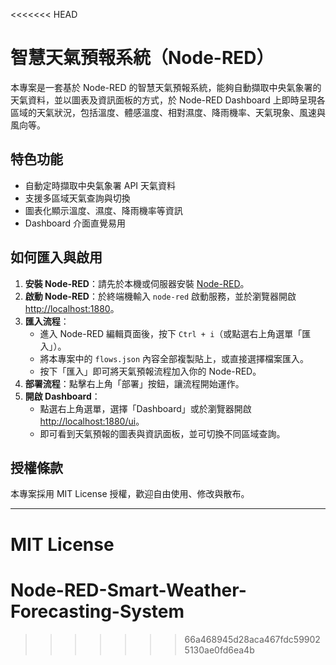 <<<<<<< HEAD
# 智慧天氣預報系統（Node-RED）

本專案是一套基於 Node-RED 的智慧天氣預報系統，能夠自動擷取中央氣象署的天氣資料，並以圖表及資訊面板的方式，於 Node-RED Dashboard 上即時呈現各區域的天氣狀況，包括溫度、體感溫度、相對濕度、降雨機率、天氣現象、風速與風向等。

## 特色功能
- 自動定時擷取中央氣象署 API 天氣資料
- 支援多區域天氣查詢與切換
- 圖表化顯示溫度、濕度、降雨機率等資訊
- Dashboard 介面直覺易用

## 如何匯入與啟用
1. **安裝 Node-RED**：請先於本機或伺服器安裝 [Node-RED](https://nodered.org/)。
2. **啟動 Node-RED**：於終端機輸入 `node-red` 啟動服務，並於瀏覽器開啟 [http://localhost:1880](http://localhost:1880)。
3. **匯入流程**：
   - 進入 Node-RED 編輯頁面後，按下 `Ctrl + i`（或點選右上角選單「匯入」）。
   - 將本專案中的 `flows.json` 內容全部複製貼上，或直接選擇檔案匯入。
   - 按下「匯入」即可將天氣預報流程加入你的 Node-RED。
4. **部署流程**：點擊右上角「部署」按鈕，讓流程開始運作。
5. **開啟 Dashboard**：
   - 點選右上角選單，選擇「Dashboard」或於瀏覽器開啟 [http://localhost:1880/ui](http://localhost:1880/ui)。
   - 即可看到天氣預報的圖表與資訊面板，並可切換不同區域查詢。

## 授權條款

本專案採用 MIT License 授權，歡迎自由使用、修改與散布。

---

MIT License 
=======
# Node-RED-Smart-Weather-Forecasting-System
>>>>>>> 66a468945d28aca467fdc599025130ae0fd6ea4b
